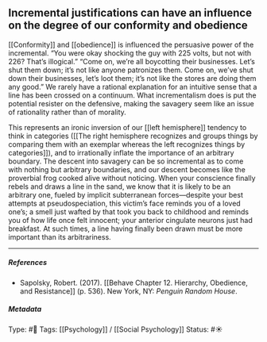 ## Incremental justifications can have an influence on the degree of our conformity and obedience # 

[[Conformity]] and [[obedience]] is influenced the persuasive power of the incremental. “You were okay shocking the guy with 225 volts, but not with 226? That’s illogical.” “Come on, we’re all boycotting their businesses. Let’s shut them down; it’s not like anyone patronizes them. Come on, we’ve shut down their businesses, let’s loot them; it’s not like the stores are doing them any good.” We rarely have a rational explanation for an intuitive sense that a line has been crossed on a continuum. What incrementalism does is put the potential resister on the defensive, making the savagery seem like an issue of rationality rather than of morality.

This represents an ironic inversion of our [[left hemisphere]] tendency to think in categories ([[The right hemisphere recognizes and groups things by comparing them with an exemplar whereas the left recognizes things by categories]]), and to irrationally inflate the importance of an arbitrary boundary. The descent into savagery can be so incremental as to come with nothing but arbitrary boundaries, and our descent becomes like the proverbial frog cooked alive without noticing.  When your conscience finally rebels and draws a line in the sand, we know that it is likely to be an arbitrary one, fueled by implicit subterranean forces—despite your best attempts at pseudospeciation, this victim’s face reminds you of a loved one’s; a smell just wafted by that took you back to childhood and reminds you of how life once felt innocent; your anterior cingulate neurons just had breakfast. At such times, a line having finally been drawn must be more important than its arbitrariness.

___

##### References

- Sapolsky, Robert. (2017). [[Behave Chapter 12. Hierarchy, Obedience, and Resistance]] (p. 536). New York, NY: _Penguin Random House_. 

##### Metadata

Type: #🔴 
Tags: [[Psychology]] / [[Social Psychology]] 
Status: #☀️ 